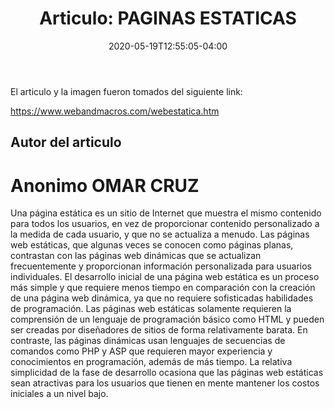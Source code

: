﻿---
date: 2020-05-19T12:55:05-04:00
description: "Articulo de Omar Cruz M."
featured_image: "https://ih1.redbubble.net/image.560022930.3198/raf,750x1000,075,t,FFFFFF:97ab1c12de.jpg"
tags: []
title: "Articulo: PAGINAS ESTATICAS"
disable_share: false
---

El articulo y la imagen fueron tomados del siguiente link:

https://www.webandmacros.com/webestatica.htm

## Autor del articulo

# Anonimo OMAR CRUZ

Una página estática es un sitio de Internet que muestra el mismo contenido para todos los usuarios, en vez de proporcionar contenido personalizado a la medida de cada usuario, y que no se actualiza a menudo. Las páginas web estáticas, que algunas veces se conocen como páginas planas, contrastan con las páginas web dinámicas que se actualizan frecuentemente y proporcionan información personalizada para usuarios individuales.
El desarrollo inicial de una página web estática es un proceso más simple y que requiere menos tiempo en comparación con la creación de una página web dinámica, ya que no requiere sofisticadas habilidades de programación. Las páginas web estáticas solamente requieren la comprensión de un lenguaje de programación básico como HTML y pueden ser creadas por diseñadores de sitios de forma relativamente barata. En contraste, las páginas dinámicas usan lenguajes de secuencias de comandos como PHP y ASP que requieren mayor experiencia y conocimientos en programación, además de más tiempo. La relativa simplicidad de la fase de desarrollo ocasiona que las páginas web estáticas sean atractivas para los usuarios que tienen en mente mantener los costos iniciales a un nivel bajo.

